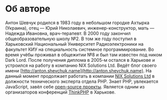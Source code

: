# Об авторе

Антон Шевчук родился в 1983 году в небольшом городке Ахтырка (Украина), отец — Юрий Николаевич, инженер-конструктор, мать — Надежда Ивановна, врач-терапевт. В 2000 году закончил общеобразовательную школу №2. В том же году поступил в Харьковский Национальный Университет Радиоэлектроники на факультет КИУ на специальность системное программирование. Во время учёбы проживал в общежитии №8 и был там известен под ником Dark Lord. После получения диплома в 2005-м остался в Харькове и устроился на работу в компанию NIX Solutions Ltd. Ведёт блог своего имени [http://anton.shevchuk.name](http://anton.shevchuk.name). На данный момент продолжает работать в компании [NIX Solutions Ltd](http://nixsolutions.com/) в должности технического эксперта отдела PHP. Знает PHP, увлекается JavaScript, завёл себе [open-source проекты](https://github.com/AntonShevchuk/). Является одним из организаторов конференций [ThinkPHP](https://thinkphp.io/) в Харькове.
